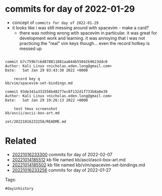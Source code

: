 # commits for day of 2022-01-29

- concept of `commits for day of 2022-01-29`
- it looks like i was still messing around with spacevim - make a card?
  - there was nothing wrong wtih spacevim in particular. it was great for development work and learning. it was annoying that i was not practicing the "real" vim keys though... even the record hotkey is messed up

```

commit b7c759b7c6d878811881aa044b55042b9623ddc0
Author: Kali Linux <nicholas.eden.long@gmail.com>
Date:   Sat Jan 29 03:43:30 2022 +0000

    record key q
kb/vim/spacevim-set-bindings.md

commit 93de341a331556bd8277ec8f132d1f733b8a8e39
Author: Kali Linux <nicholas.eden.long@gmail.com>
Date:   Sat Jan 29 19:26:13 2022 +0000

    test tmux screenshot
kb/ascii/ascii-box-art.md
```

` zet/20221016233258/README.md `

# Related

- [20221016233300](/zet/20221016233300/README.md) commits for day of 2022-02-07
- [20221014185512](/zet/20221014185512/README.md) kb file named kb/ascii/ascii-box-art.md
- [20221014185502](/zet/20221014185502/README.md) kb file named kb/vim/spacevim-set-bindings.md
- [20221016233256](/zet/20221016233256/README.md) commits for day of 2022-01-27

Tags:

    #dayinhistory
